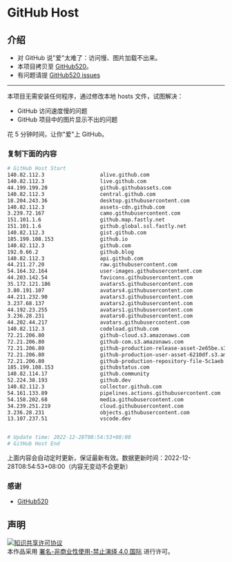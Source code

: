 # GitHub Host
## 介绍
- 对 GitHub 说"爱"太难了：访问慢、图片加载不出来。
- 本项目拷贝至 [GitHub520](https://github.com/521xueweihan/GitHub520)。
- 有问题请提 [GitHub520 issues](https://github.com/521xueweihan/GitHub520/issues/new)

---

本项目无需安装任何程序，通过修改本地 hosts 文件，试图解决：
- GitHub 访问速度慢的问题
- GitHub 项目中的图片显示不出的问题

花 5 分钟时间，让你"爱"上 GitHub。

### 复制下面的内容
```bash
# GitHub Host Start
140.82.112.3                  alive.github.com
140.82.112.3                  live.github.com
44.199.199.20                 github.githubassets.com
140.82.112.3                  central.github.com
18.204.243.36                 desktop.githubusercontent.com
140.82.112.3                  assets-cdn.github.com
3.239.72.167                  camo.githubusercontent.com
151.101.1.6                   github.map.fastly.net
151.101.1.6                   github.global.ssl.fastly.net
140.82.112.3                  gist.github.com
185.199.108.153               github.io
140.82.112.3                  github.com
192.0.66.2                    github.blog
140.82.112.3                  api.github.com
44.211.27.20                  raw.githubusercontent.com
54.164.32.164                 user-images.githubusercontent.com
44.203.142.54                 favicons.githubusercontent.com
35.172.121.186                avatars5.githubusercontent.com
3.80.191.107                  avatars4.githubusercontent.com
44.211.232.90                 avatars3.githubusercontent.com
3.237.68.137                  avatars2.githubusercontent.com
44.192.23.255                 avatars1.githubusercontent.com
3.236.28.231                  avatars0.githubusercontent.com
44.202.44.217                 avatars.githubusercontent.com
140.82.112.3                  codeload.github.com
72.21.206.80                  github-cloud.s3.amazonaws.com
72.21.206.80                  github-com.s3.amazonaws.com
72.21.206.80                  github-production-release-asset-2e65be.s3.amazonaws.com
72.21.206.80                  github-production-user-asset-6210df.s3.amazonaws.com
72.21.206.80                  github-production-repository-file-5c1aeb.s3.amazonaws.com
185.199.108.153               githubstatus.com
140.82.114.17                 github.community
52.224.38.193                 github.dev
140.82.112.3                  collector.github.com
54.161.133.89                 pipelines.actions.githubusercontent.com
54.158.202.68                 media.githubusercontent.com
34.239.251.219                cloud.githubusercontent.com
3.236.28.231                  objects.githubusercontent.com
13.107.237.51                 vscode.dev


# Update time: 2022-12-28T08:54:53+08:00
# GitHub Host End

```
上面内容会自动定时更新，保证最新有效。数据更新时间：2022-12-28T08:54:53+08:00（内容无变动不会更新）

### 感谢

- [GitHub520](https://github.com/521xueweihan/GitHub520)

## 声明
<a rel="license" href="https://creativecommons.org/licenses/by-nc-nd/4.0/deed.zh"><img alt="知识共享许可协议" style="border-width: 0" src="https://licensebuttons.net/l/by-nc-nd/4.0/88x31.png"></a><br>本作品采用 <a rel="license" href="https://creativecommons.org/licenses/by-nc-nd/4.0/deed.zh">署名-非商业性使用-禁止演绎 4.0 国际</a> 进行许可。